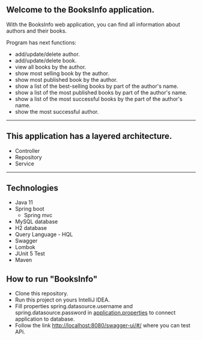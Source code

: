 ## Welcome to the BooksInfo application.
With the BooksInfo web application, you can find all information about authors and their books.

Program has next functions:

- add/update/delete author.
- add/update/delete book.
- view all books by the author.
- show most selling book by the author.
- show most published book by the author.
- show a list of the best-selling books by part of the author's name.
- show a list of the most published books by part of the author's name.
- show a list of the most successful books by the part of the author's name.
- show the most successful author. 
---

## This application has a layered architecture.

- Controller 
- Repository
- Service
---

## Technologies
- Java 11
- Spring boot
  - Spring mvc
- MySQL database
- H2 database
- Query Language - HQL 
- Swagger
- Lombok
- JUnit 5 Test
- Maven

## How to run "BooksInfo"
- Clone this repository.
- Run this project on yours IntelliJ IDEA.
- Fill properties spring.datasource.username and spring.datasource.password in [application.properties](src/main/resources/application.properties) to connect application to database.
- Follow the link [http://localhost:8080/swagger-ui/#/](http://localhost:8080/swagger-ui/#/) where you can test APi.